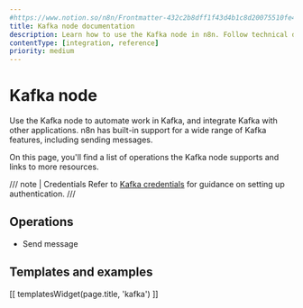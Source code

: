 ```yaml
---
#https://www.notion.so/n8n/Frontmatter-432c2b8dff1f43d4b1c8d20075510fe4
title: Kafka node documentation
description: Learn how to use the Kafka node in n8n. Follow technical documentation to integrate Kafka node into your workflows.
contentType: [integration, reference]
priority: medium
---
```


# Kafka node

Use the Kafka node to automate work in Kafka, and integrate Kafka with other applications. n8n has built-in support for a wide range of Kafka features, including sending messages. 

On this page, you'll find a list of operations the Kafka node supports and links to more resources.

/// note | Credentials
Refer to [Kafka credentials](/integrations/builtin/credentials/kafka/) for guidance on setting up authentication. 
///

## Operations

- Send message

## Templates and examples

<!-- see https://www.notion.so/n8n/Pull-in-templates-for-the-integrations-pages-37c716837b804d30a33b47475f6e3780 -->
[[ templatesWidget(page.title, 'kafka') ]]
